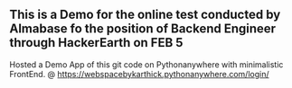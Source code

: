## This is a Demo for the online test conducted by Almabase fo the position of  Backend Engineer through HackerEarth on FEB 5

Hosted a Demo App of this git code  on Pythonanywhere with  minimalistic FrontEnd.
@ https://webspacebykarthick.pythonanywhere.com/login/

